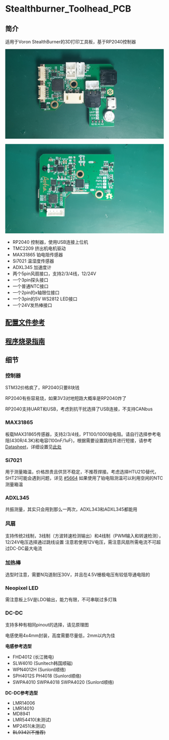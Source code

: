 # Stealthburner_Toolhead_PCB

## 简介

适用于Voron StealthBurner的3D打印工具板，基于RP2040控制器

![](/Document/pic/v2.1t.jpg)

![](/Document/pic/v2.1b.jpg)

* RP2040 控制器，使用USB连接上位机
* TMC2209 挤出机电机驱动
* MAX31865 铂电阻传感器
* Si7021 温湿度传感器
* ADXL345 加速度计
* 两个5pin风扇接口，支持2/3/4线，12/24V
* 一个3pin探头接口
* 一个普通NTC接口
* 一个2pin的x轴限位接口
* 一个3pin的5V WS2812 LED接口
* 一个24V发热棒接口

## [配置文件参考](klipper_config.cfg)

## [程序烧录指南](Document/programming_cn.md)

## 细节
### 控制器
STM32价格疯了，RP2040只要8块钱

RP2040有些容易烧，如果3V3对地短路大概率是RP2040炸了

RP2040支持UART和USB，考虑到抗干扰选择了USB连接，不支持CANbus

### MAX31865
板载MAX31865传感器，支持2/3/4线，PT100/1000铂电阻。请自行选择参考电阻(430R/4.3K)和电容(100nF/1uF)，根据需要设置跳线并进行短接，请参考[Datasheet](https://datasheets.maximintegrated.com/en/ds/MAX31865.pdf)，详细设置见[此处](Document/max31865_cn.md)

### Si7021
用于测量箱温，价格昂贵且供货不稳定，不推荐焊接。考虑选择HTU21D替代，SHT21可能会遇到问题，详见 [#5664](https://github.com/Klipper3d/klipper/issues/5664) 如果使用了铂电阻测温可以利用空闲的NTC测量箱温

### ADXL345
共振测量，其实只会用到那么一两次，ADXL343和ADXL345都能用

### 风扇
支持传统2线制，3线制（方波转速检测输出）和4线制（PWM输入和转速检测），12/24V电压选择通过跳线设置
注意若使用12V电压，需注意风扇所需电流不可超过DC-DC最大电流

### 加热棒
选型时注意，需要N沟道耐压30V，并且在4.5V栅极电压有较低导通电阻的

### Neopixel LED
需注意板上5V是LDO输出，能力有限，不可串联过多灯珠

### DC-DC
支持多种有相同pinout的选择，请见原理图

电感使用4x4mm封装，高度需要尽量低，2mm以内为佳

**电感参考选型**
* FHD4012 (长江微电)
* SLW4010 (Sunltech韩国顺磁)
* WPN4012H (Sunlord顺络)
* SPH4012S PH4018 (Sunlord顺络)
* SWPA4010 SWPA4018 SWPA4020 (Sunlord顺络)

**DC-DC参考选型**
* LMR14006
* LMR14010
* MD8941
* LMR54410(未测试) 
* MP2451(未测试)
* ~~BL9342(不推荐)~~
